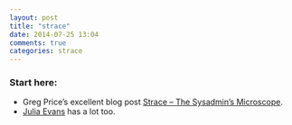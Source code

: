 ```yaml
---
layout: post
title: "strace"
date: 2014-07-25 13:04
comments: true
categories: strace
---
```


### Start here:
  - Greg Price’s excellent blog post [Strace – The Sysadmin’s Microscope](https://blogs.oracle.com/ksplice/entry/strace_the_sysadmin_s_microscope).
  - [Julia Evans](http://jvns.ca/blog/categories/strace/) has a lot too.
